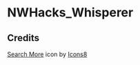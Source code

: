 # NWHacks_Whisperer

## Credits

<a target="_blank" href="https://icons8.com/icon/83801/search-more">Search More</a> icon by <a target="_blank" href="https://icons8.com">Icons8</a>